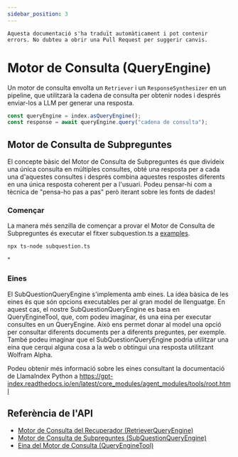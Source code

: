 ```yaml
---
sidebar_position: 3
---
```


`Aquesta documentació s'ha traduït automàticament i pot contenir errors. No dubteu a obrir una Pull Request per suggerir canvis.`

# Motor de Consulta (QueryEngine)

Un motor de consulta envolta un `Retriever` i un `ResponseSynthesizer` en un pipeline, que utilitzarà la cadena de consulta per obtenir nodes i després enviar-los a LLM per generar una resposta.

```typescript
const queryEngine = index.asQueryEngine();
const response = await queryEngine.query("cadena de consulta");
```

## Motor de Consulta de Subpreguntes

El concepte bàsic del Motor de Consulta de Subpreguntes és que divideix una única consulta en múltiples consultes, obté una resposta per a cada una d'aquestes consultes i després combina aquestes respostes diferents en una única resposta coherent per a l'usuari. Podeu pensar-hi com a tècnica de "pensa-ho pas a pas" però iterant sobre les fonts de dades!

### Començar

La manera més senzilla de començar a provar el Motor de Consulta de Subpreguntes és executar el fitxer subquestion.ts a [examples](https://github.com/run-llama/LlamaIndexTS/blob/main/examples/subquestion.ts).

```bash
npx ts-node subquestion.ts
```

"

### Eines

El SubQuestionQueryEngine s'implementa amb eines. La idea bàsica de les eines és que són opcions executables per al gran model de llenguatge. En aquest cas, el nostre SubQuestionQueryEngine es basa en QueryEngineTool, que, com podeu imaginar, és una eina per executar consultes en un QueryEngine. Això ens permet donar al model una opció per consultar diferents documents per a diferents preguntes, per exemple. També podeu imaginar que el SubQuestionQueryEngine podria utilitzar una eina que cerqui alguna cosa a la web o obtingui una resposta utilitzant Wolfram Alpha.

Podeu obtenir més informació sobre les eines consultant la documentació de LlamaIndex Python a https://gpt-index.readthedocs.io/en/latest/core_modules/agent_modules/tools/root.html

## Referència de l'API

- [Motor de Consulta del Recuperador (RetrieverQueryEngine)](../../api/classes/RetrieverQueryEngine.md)
- [Motor de Consulta de Subpreguntes (SubQuestionQueryEngine)](../../api/classes/SubQuestionQueryEngine.md)
- [Eina del Motor de Consulta (QueryEngineTool)](../../api/interfaces/QueryEngineTool.md)
